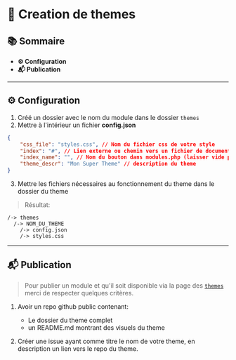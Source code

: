 # 🧩 Creation de themes


## 📚 Sommaire

- **⚙️ Configuration**
- **📬 Publication**

---

## ⚙️ Configuration

1. Créé un dossier avec le nom du module dans le dossier `themes`
2. Mettre à l'intérieur un fichier **config.json** 
```json
{
    "css_file": "styles.css", // Nom du fichier css de votre style
    "index": "#", // Lien externe ou chemin vers un fichier de documentation...
    "index_name": "", // Nom du bouton dans modules.php (laisser vide pour qu'il n'y est pas de bouton)
    "theme_descr": "Mon Super Theme" // description du theme
}
```
3. Mettre les fichiers nécessaires au fonctionnement du theme dans le dossier du theme

> Résultat:
```text
/-> themes
  /-> NOM_DU_THEME
    /-> config.json
    /-> styles.css
```
---


## 📬 Publication

> Pour publier un module et qu'il soit disponible via la page des [`themes`](?page=themes) merci de respecter quelques critères.

1. Avoir un repo github public contenant:
    - Le dossier du theme complet
    - un README.md montrant des visuels du theme
    
2. Créer une issue ayant comme titre le nom de votre theme, en description un lien vers le repo du theme.